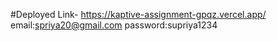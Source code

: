 #Deployed Link- https://kaptive-assignment-gpqz.vercel.app/
email:spriya20@gmail.com 
password:supriya1234
